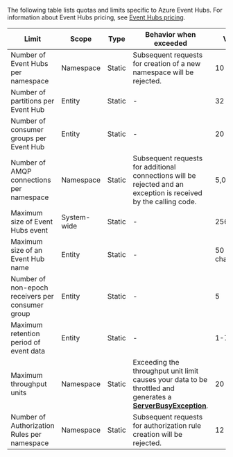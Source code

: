 The following table lists quotas and limits specific to Azure Event Hubs. For information about Event Hubs pricing, see [Event Hubs pricing](https://www.azure.cn/pricing/details/event-hubs/).

| Limit | Scope | Type | Behavior when exceeded | Value |
| --- | --- | --- | --- | --- |
| Number of Event Hubs per namespace |Namespace |Static |Subsequent requests for creation of a new namespace will be rejected. |10 |
| Number of partitions per Event Hub |Entity |Static |- |32 |
| Number of consumer groups per Event Hub |Entity |Static |- |20 |
| Number of AMQP connections per namespace |Namespace |Static |Subsequent requests for additional connections will be rejected and an exception is received by the calling code. |5,000 |
| Maximum size of Event Hubs event|System-wide |Static |- |256 KB |
| Maximum size of an Event Hub name |Entity |Static |- |50 characters |
| Number of non-epoch receivers per consumer group |Entity |Static |- |5 |
| Maximum retention period of event data |Entity |Static |- |1-7 days |
| Maximum throughput units |Namespace |Static |Exceeding the throughput unit limit causes your data to be throttled and generates a **[ServerBusyException](https://docs.microsoft.com/zh-cn/dotnet/api/microsoft.servicebus.messaging.serverbusyexception)**. |20 |
| Number of Authorization Rules per namespace |Namespace|Static |Subsequent requests for authorization rule creation will be rejected.|12 |
<!-- Not Available /azure-supportability/*.md , event-hubs/event-hubs-auto-inflate.md-->
<!-- md.date: 09/25/2017-->

